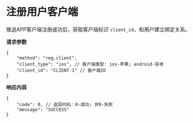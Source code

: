 # 注册用户客户端

推送APP客户端注册成功后，获取客户端标识 `client_id`，和用户建立绑定关系。

**请求参数**

    {
        "method": "reg.client",
        "client_type": "ios", // 客户端类型: ios-苹果; android-安卓
        "client_id": "CLIENT-1" // 客户端ID
    }

**响应内容**

    {
        "code": 0, // 返回代码：0-成功; 非0-失败
        "message": "SUCCESS"
    }
